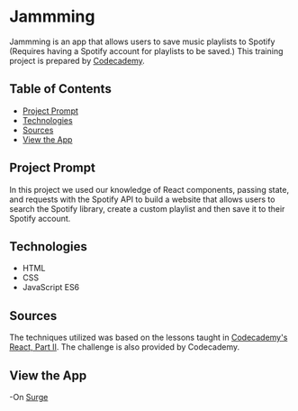# **Jammming**

Jammming is an app that allows users to save music playlists to Spotify (Requires having a Spotify account for playlists to be saved.)
This training project is prepared by [Codecademy](https://www.codecademy.com).

## Table of Contents

- [Project Prompt](#project-prompt)
- [Technologies](#technologies)
- [Sources](#sources)
- [View the App](#view-the-app)

## Project Prompt

In this project we used our knowledge of React components, passing state, and requests with the Spotify API to build a website that allows users to search the Spotify library, create a custom playlist and then save it to their Spotify account.

## Technologies

- HTML
- CSS
- JavaScript ES6

## Sources

The techniques utilized was based on the lessons taught in [Codecademy's React, Part II](https://www.codecademy.com/paths/full-stack-engineer-career-path/tracks/fscp-22-react-part-ii/modules/wdcp-22-introduction-react-part-ii/informationals/wdcp-22-introduction-react-part-ii). The challenge is also provided by Codecademy.

## View the App

-On [Surge](https://jannis_jam.surge.sh/)
